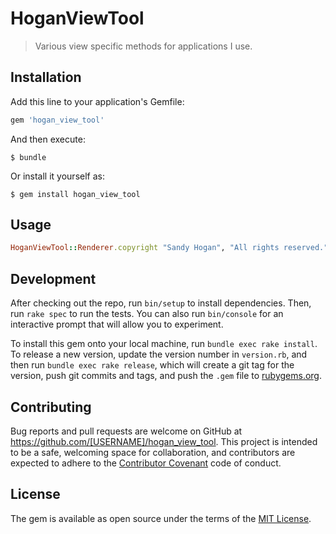 # HoganViewTool

> Various view specific methods for applications I use.

## Installation

Add this line to your application's Gemfile:

```ruby
gem 'hogan_view_tool'
```

And then execute:

    $ bundle

Or install it yourself as:

    $ gem install hogan_view_tool

## Usage

```ruby
HoganViewTool::Renderer.copyright "Sandy Hogan", "All rights reserved."
```

## Development

After checking out the repo, run `bin/setup` to install dependencies. Then, run `rake spec` to run the tests. You can also run `bin/console` for an interactive prompt that will allow you to experiment.

To install this gem onto your local machine, run `bundle exec rake install`. To release a new version, update the version number in `version.rb`, and then run `bundle exec rake release`, which will create a git tag for the version, push git commits and tags, and push the `.gem` file to [rubygems.org](https://rubygems.org).

## Contributing

Bug reports and pull requests are welcome on GitHub at https://github.com/[USERNAME]/hogan_view_tool. This project is intended to be a safe, welcoming space for collaboration, and contributors are expected to adhere to the [Contributor Covenant](http://contributor-covenant.org) code of conduct.


## License

The gem is available as open source under the terms of the [MIT License](http://opensource.org/licenses/MIT).

